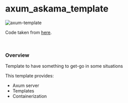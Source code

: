 # axum_askama_template

![axum-template](https://github.com/alekspickle/axum-template/assets/22867443/2e34e8b3-0340-4f2f-9cf0-bcad18552991)

Code taken from [here](https://github.com/alekspickle/axum-template/tree/main).

<br/>

### Overview

Template to have something to get-go in some situations

This template provides:

-   Axum server
-   Templates
-   Containerization
